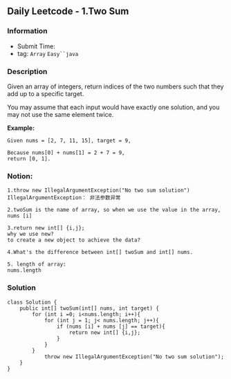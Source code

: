 ## Daily Leetcode - 1.Two Sum

### Information
- Submit Time:
- tag: `Array` `Easy``java`

### Description
Given an array of integers, return indices of the two numbers such that they add up to a specific target.

You may assume that each input would have exactly one solution, and you may not use the same element twice.

**Example:**
```
Given nums = [2, 7, 11, 15], target = 9,

Because nums[0] + nums[1] = 2 + 7 = 9,
return [0, 1].

```

### Notion:
```
1.throw new IllegalArgumentException("No two sum solution")
IllegalArgumentException： 非法参数异常

2.twoSum is the name of array, so when we use the value in the array, 
nums [i]

3.return new int[] {i,j};
why we use new?
to create a new object to achieve the data?

4.What's the difference between int[] twoSum and int[] nums.

5. length of array:
nums.length

```
### Solution

```
class Solution {
    public int[] twoSum(int[] nums, int target) {
        for (int i =0; i<nums.length; i++){
            for (int j = 1; j< nums.length; j++){
                if (nums [i] + nums [j] == target){
                    return new int[] {i,j};
                }
            }
        }
            throw new IllegalArgumentException("No two sum solution");
    }
}
```
